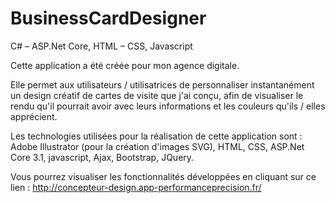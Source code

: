 # BusinessCardDesigner
C# – ASP.Net Core, HTML – CSS, Javascript

Cette application a été créée pour mon agence digitale.

Elle permet aux utilisateurs / utilisatrices de personnaliser instantanément un design créatif de cartes de visite que j'ai conçu, afin de visualiser le rendu qu'il pourrait avoir avec leurs informations et les couleurs qu'ils / elles apprécient.

Les technologies utilisées pour la réalisation de cette application sont : Adobe Illustrator (pour la création d'images SVG), HTML, CSS, ASP.Net Core 3.1, javascript, Ajax, Bootstrap, JQuery.

Vous pourrez visualiser les fonctionnalités développées en cliquant sur ce lien : http://concepteur-design.app-performanceprecision.fr/
